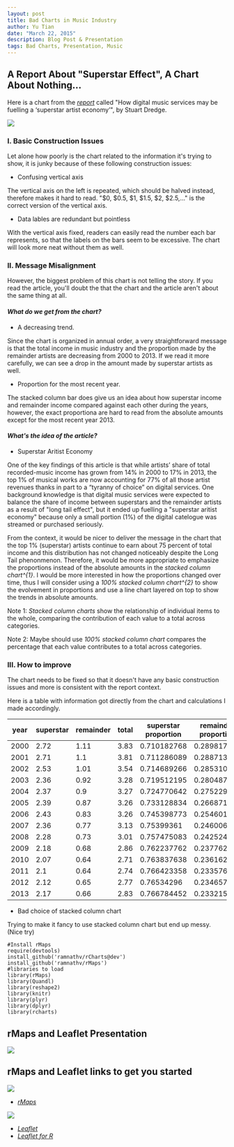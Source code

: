 ```yaml
---
layout: post
title: Bad Charts in Music Industry
author: Yu Tian
date: "March 22, 2015"
description: Blog Post & Presentation
tags: Bad Charts, Presentation, Music
---
```


## A Report About "Superstar Effect", A Chart About Nothing...

Here is a chart from the [*report*](http://musically.com/2014/03/04/how-digital-music-services-may-be-fuelling-a-superstar-artist-economy/?curator=MediaREDEF) called "How digital music services may be fuelling a ‘superstar artist economy’", by Stuart Dredge.

![](http://musically.com/wp-content/uploads/2014/03/superstar-music.jpg)

### I. Basic Construction Issues
Let alone how poorly is the chart related to the information it's trying to show, it is junky because of these following construction issues:

* Confusing vertical axis

The vertical axis on the left is repeated, which should be halved instead, therefore makes it hard to read. "$0, $0.5, $1, $1.5, $2, $2.5,..." is the correct version of the vertical axis.

* Data lables are redundant but pointless

With the vertical axis fixed, readers can easily read the number each bar represents, so that the labels on the bars seem to be excessive. The chart will look more neat without them as well.

### II. Message Misalignment

However, the biggest problem of this chart is not telling the story. If you read the article, you'll doubt the that the chart and the article aren't about the same thing at all.

#### *What do we get from the chart?*

* A decreasing trend.

Since the chart is organized in annual order, a very straightforward message is that the total income in music industry and the proportion made by the remainder artists are decreasing from 2000 to 2013. If we read it more carefully, we can see a drop in the amount made by superstar artists as well.

* Proportion for the most recent year.

The stacked column bar does give us an idea about how superstar income and remainder income compared against each other during the years, however, the exact proportiona are hard to read from the absolute amounts except for the most recent year 2013.

#### *What's the idea of the article?*

* Superstar Aritist Economy

One of the key findings of this article is that while artists’ share of total recorded-music income has grown from 14% in 2000 to 17% in 2013, the top 1% of musical works are now accounting for 77% of all those artist revenues thanks in part to a “tyranny of choice” on digital services. One background knowledge is that digital music services were expected to balance the share of income between superstars and the remainder artists as a result of "long tail effect", but it ended up fuelling a "superstar aritist economy" because only a small portion (1%) of the digital catelogue was streamed or purchased seriously. 

From the context, it would be nicer to deliver the message in the chart that the top 1% (superstar) artists continue to earn about 75 percent of total income and this distribution has not changed noticeably despite the Long Tail phenonmenon. Therefore, it would be more appropriate to emphasize the proportions instead of the absolute amounts in the *stacked column chart^{1}*. I would be more interested in how the proportions changed over time, thus I will consider using a *100% stacked column chart^{2}* to show the evolvement in proportions and use a line chart layered on top to show the trends in absolute amounts. 

Note 1: *Stacked column charts* show the relationship of individual items to the whole, comparing the contribution of each value to a total across categories. 

Note 2: Maybe should use *100% stacked column chart* compares the percentage that each value contributes to a total across categories.


### III. How to improve

The chart needs to be fixed so that it doesn't have any basic construction issues and more is consistent with the report context.

Here is a table with information got directly from the chart and calculations I made accordingly.


| year	|superstar	|remainder	|total	    |superstar proportion	|remainder proportion|
| ----- |-----------|-----------|-----------|---------------------|--------------------|
| 2000	|2.72	      |1.11	      |3.83	      |0.710182768	        |0.289817232         |
| 2001	|2.71	      |1.1	      |3.81	      |0.711286089	        |0.288713911         |
| 2002	|2.53	      |1.01	      |3.54	      |0.714689266	        |0.285310734         |
| 2003	|2.36	      |0.92	      |3.28	      |0.719512195	        |0.280487805         |
| 2004	|2.37	      |0.9	      |3.27	      |0.724770642	        |0.275229358         |
| 2005	|2.39	      |0.87	      |3.26	      |0.733128834	        |0.266871166         |
| 2006	|2.43	      |0.83	      |3.26	      |0.745398773	        |0.254601227         |
| 2007	|2.36	      |0.77	      |3.13	      |0.75399361	          |0.24600639          |
| 2008	|2.28	      |0.73	      |3.01	      |0.757475083	        |0.242524917         |
| 2009	|2.18	      |0.68	      |2.86	      |0.762237762	        |0.237762238         |
| 2010	|2.07	      |0.64	      |2.71	      |0.763837638	        |0.236162362         |
| 2011	|2.1	      |0.64	      |2.74	      |0.766423358	        |0.233576642         |
| 2012	|2.12	      |0.65	      |2.77	      |0.76534296	          |0.23465704          |
| 2013	|2.17	      |0.66	      |2.83	      |0.766784452	        |0.233215548         |



* Bad choice of stacked column chart

Trying to make it fancy to use stacked column chart but end up messy. (Nice try)



```{r}
#Install rMaps
require(devtools)
install_github('ramnathv/rCharts@dev')
install_github('ramnathv/rMaps')
#libraries to load
library(rMaps)
library(Quandl)
library(reshape2)
library(knitr)
library(plyr)
library(dplyr)
library(rcharts)
```

## rMaps and Leaflet Presentation
[![](https://raw.githubusercontent.com/sguleff/edav/gh-pages/_posts/sguleff/rMapsExample.png)](http://rpubs.com/mbisaha/63535)


## rMaps and Leaflet links to get you started
[![](https://raw.githubusercontent.com/sguleff/edav/gh-pages/_posts/sguleff/rMaps_logo.png)](https://raw.githubusercontent.com/sguleff/edav/gh-pages/_posts/sguleff/rMaps.png)

* [*rMaps*](http://rmaps.github.io)

[![](https://raw.githubusercontent.com/sguleff/edav/gh-pages/_posts/sguleff/Leaflet_logo.png)](https://raw.githubusercontent.com/sguleff/edav/gh-pages/_posts/sguleff/Leaflet_logo.png)

* [*Leaflet*](http://leafletjs.com)
* [*Leaflet for R*](http://rstudio.github.io/leaflet/)

